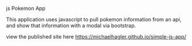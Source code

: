 js Pokemon App

This application uses javascript to pull pokemon information from an api, and show that information with a modal via bootstrap. 

view the published site here https://michaelhagler.github.io/simple-js-app/
